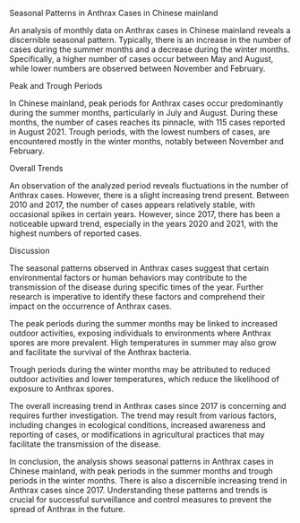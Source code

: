 Seasonal Patterns in Anthrax Cases in Chinese mainland

An analysis of monthly data on Anthrax cases in Chinese mainland reveals a discernible seasonal pattern. Typically, there is an increase in the number of cases during the summer months and a decrease during the winter months. Specifically, a higher number of cases occur between May and August, while lower numbers are observed between November and February.

Peak and Trough Periods

In Chinese mainland, peak periods for Anthrax cases occur predominantly during the summer months, particularly in July and August. During these months, the number of cases reaches its pinnacle, with 115 cases reported in August 2021. Trough periods, with the lowest numbers of cases, are encountered mostly in the winter months, notably between November and February.

Overall Trends

An observation of the analyzed period reveals fluctuations in the number of Anthrax cases. However, there is a slight increasing trend present. Between 2010 and 2017, the number of cases appears relatively stable, with occasional spikes in certain years. However, since 2017, there has been a noticeable upward trend, especially in the years 2020 and 2021, with the highest numbers of reported cases.

Discussion

The seasonal patterns observed in Anthrax cases suggest that certain environmental factors or human behaviors may contribute to the transmission of the disease during specific times of the year. Further research is imperative to identify these factors and comprehend their impact on the occurrence of Anthrax cases.

The peak periods during the summer months may be linked to increased outdoor activities, exposing individuals to environments where Anthrax spores are more prevalent. High temperatures in summer may also grow and facilitate the survival of the Anthrax bacteria.

Trough periods during the winter months may be attributed to reduced outdoor activities and lower temperatures, which reduce the likelihood of exposure to Anthrax spores.

The overall increasing trend in Anthrax cases since 2017 is concerning and requires further investigation. The trend may result from various factors, including changes in ecological conditions, increased awareness and reporting of cases, or modifications in agricultural practices that may facilitate the transmission of the disease.

In conclusion, the analysis shows seasonal patterns in Anthrax cases in Chinese mainland, with peak periods in the summer months and trough periods in the winter months. There is also a discernible increasing trend in Anthrax cases since 2017. Understanding these patterns and trends is crucial for successful surveillance and control measures to prevent the spread of Anthrax in the future.
